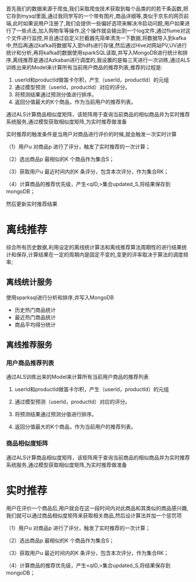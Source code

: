 首先我们的数据来源于爬虫,我们采取爬虫技术获取到每个品类的的若干条函数,把它存到mysql里面,通过我同学写的一个带有图片,商品详细等,类似于京东的网页前端,此时如果说用户注册了,我们会提供一些偏好选项来解决冷启动问题,用户如果进行了一些点击,加入购物车等操作,这个操作就会输出到一个log文件,通过flume对这个文件进行监控,并且通过自定义拦截器先简单清洗一下数据,将数据导入到kafka中,然后再通过kafka将数据写入至hdfs进行存储,然后通过Hive对网站PV,UV进行统计和分析,再将kafka的数据使用sparkSQL读取,并写入MongoDB进行统计和排序,离线推荐是通过Azkaban进行调度的,我设置的是每三天进行一次训练,通过ALS训练出来的Model来计算所有当前用户商品的推荐列表,推荐的过程是:

1. userId和productId做笛卡尔积，产生（userId，productId）的元组
2. 通过模型预测（userId，productId）对应的评分。
3. 将预测结果通过预测分值进行排序。
4. 返回分值最大的K个商品，作为当前用户的推荐列表。

通过ALS计算商品相似度矩阵，该矩阵用于查询当前商品的相似商品并为实时推荐系统服务,通过模型获取相似度矩阵,为实时推荐做准备

实时推荐的触发条件是当用户对商品进行评价的时候,就会触发一次实时计算

（1）用户u 对商品p 进行了评分，触发了实时推荐的一次计算；

（2）选出商品p 最相似的K 个商品作为集合S；

（3）获取用户u 最近时间内的K 条评分，包含本次评分，作为集合RK；

（4）计算商品的推荐优先级，产生<qID,>集合updated_S,将结果保存到mongoDB；

然后更新实时推荐结果



# 离线推荐

综合所有历史数据,利用设定的离线统计算法和离线推荐算法周期性的进行结果统计和保存,计算结果在一定的周期内是固定不变的,变更的评率取决于算法的调度频率;

## 离线统计服务

使用sparksql进行分析和排序,并写入MongoDB

* 历史热门商品统计
* 最近热门商品统计
* 商品平均得分统计

## 离线推荐服务

### 用户商品推荐列表

通过ALS训练出来的Model来计算所有当前用户商品的推荐列表

1. userId和productId做笛卡尔积，产生（userId，productId）的元组

2. 通过模型预测（userId，productId）对应的评分。

3. 将预测结果通过预测分值进行排序。

4. 返回分值最大的K个商品，作为当前用户的推荐列表。

### 商品相似度矩阵

通过ALS计算商品相似度矩阵，该矩阵用于查询当前商品的相似商品并为实时推荐系统服务,通过模型获取相似度矩阵,为实时推荐做准备

# 实时推荐

用户在评价一个商品后,用户就会在这一段时间内对此商品和其类似的商品感兴趣,我们就可以通过商品相似度矩阵来获取相关商品,然后设计算法并加一个惩罚项

（1）用户u 对商品p 进行了评分，触发了实时推荐的一次计算；

（2）选出商品p 最相似的K 个商品作为集合S；

（3）获取用户u 最近时间内的K 条评分，包含本次评分，作为集合RK；

（4）计算商品的推荐优先级，产生<qID,>集合updated_S,将结果保存到mongoDB；